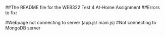 ##The README file for the WEB322 Test 4 At-Home Assignment
##Errors to fix:

#Webpage not connecting to server (app.js/ main.js)
#Not connecting to MongoDB server